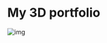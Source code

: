 # My 3D portfolio

![img]('https://raw.githubusercontent.com/panifedov/3D_Portfolio/main/src/assets/portfolio.png')


